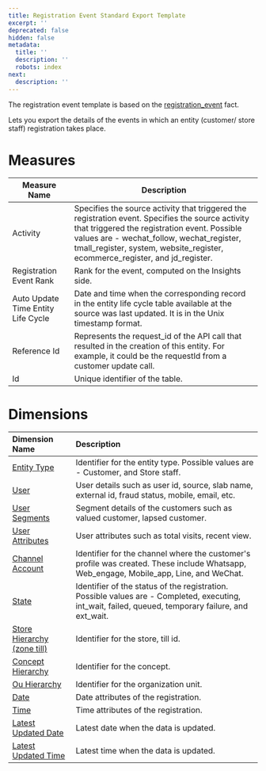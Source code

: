 ```yaml
---
title: Registration Event Standard Export Template
excerpt: ''
deprecated: false
hidden: false
metadata:
  title: ''
  description: ''
  robots: index
next:
  description: ''
---
```

The registration event template is based on the [registration\_event](https://docs.capillarytech.com/docs/fact_registration-event) fact.

Lets you export the details of the events in which an entity (customer/ store staff) registration takes place.

# Measures

| Measure Name                       | Description                                                                                                                                                                                                                                                                          |
| ---------------------------------- | ------------------------------------------------------------------------------------------------------------------------------------------------------------------------------------------------------------------------------------------------------------------------------------ |
| Activity                           | Specifies the source activity that triggered the registration event. Specifies the source activity that triggered the registration event. Possible values are - wechat\_follow, wechat\_register, tmall\_register, system, website\_register, ecommerce\_register, and jd\_register. |
| Registration Event Rank            | Rank for the event, computed on the Insights side.                                                                                                                                                                                                                                   |
| Auto Update Time Entity Life Cycle | Date and time when the corresponding record in the entity life cycle table available at the source was last updated. It is in the Unix timestamp format.                                                                                                                             |
| Reference Id                       | Represents the request\_id of the API call that resulted in the creation of this entity. For example, it could be the requestId from a customer update call.                                                                                                                         |
| Id                                 | Unique identifier of the table.                                                                                                                                                                                                                                                      |

# Dimensions

| **Dimension Name**                                                                            | **Description**                                                                                                                                        |
| :-------------------------------------------------------------------------------------------- | :----------------------------------------------------------------------------------------------------------------------------------------------------- |
| [Entity Type](https://docs.capillarytech.com/docs/dimension-tables#entity-type)               | Identifier for the entity type. Possible values are - Customer, and Store staff.                                                                       |
| [User](https://docs.capillarytech.com/docs/dimension-tables#users-users)                      | User details such as user id, source, slab name, external id, fraud status, mobile, email, etc.                                                        |
| [User Segments](https://docs.capillarytech.com/docs/dimension-tables#users-users)             | Segment details of the customers such as valued customer, lapsed customer.                                                                             |
| [User Attributes](https://docs.capillarytech.com/docs/dimension-tables#users-users)           | User attributes such as total visits, recent view.                                                                                                     |
| [Channel Account](https://docs.capillarytech.com/docs/dimension-tables#channel-account)       | Identifier for the channel where the customer's profile was created. These include Whatsapp, Web\_engage, Mobile\_app, Line, and WeChat.               |
| [State](https://docs.capillarytech.com/docs/dimension-tables#state)                           | Identifier of the status of the registration. Possible values are - Completed, executing, int\_wait, failed, queued, temporary failure, and ext\_wait. |
| [Store Hierarchy (zone till)](https://docs.capillarytech.com/docs/dimension-tables#zone-till) | Identifier for the store, till id.                                                                                                                     |
| [Concept Hierarchy](https://docs.capillarytech.com/docs/dimension-tables#zone-till)           | Identifier for the concept.                                                                                                                            |
| [Ou Hierarchy](https://docs.capillarytech.com/docs/dimension-tables#zone-till)                | Identifier for the organization unit.                                                                                                                  |
| [Date](https://docs.capillarytech.com/docs/dimension-tables#date)                             | Date attributes of the registration.                                                                                                                   |
| [Time](https://docs.capillarytech.com/docs/dimension-tables#time)                             | Time attributes of the registration.                                                                                                                   |
| [Latest Updated Date](https://docs.capillarytech.com/docs/dimension-tables#date)              | Latest date when the data is updated.                                                                                                                  |
| [Latest Updated Time](https://docs.capillarytech.com/docs/dimension-tables#time)              | Latest time when the data is updated.                                                                                                                  |
